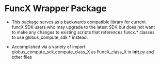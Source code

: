 # FuncX Wrapper Package

* This package serves as a backwards compatible library for current funcX SDK users who may upgrade to the latest SDK but
does not want to make any changes to existing scripts that references funcx.* classes to use globus_compute_sdk.* instead.

* Accomplished via a variety of import globus_compute_sdk.compute_class_X as FuncX_class_X in __init__.py and other files
